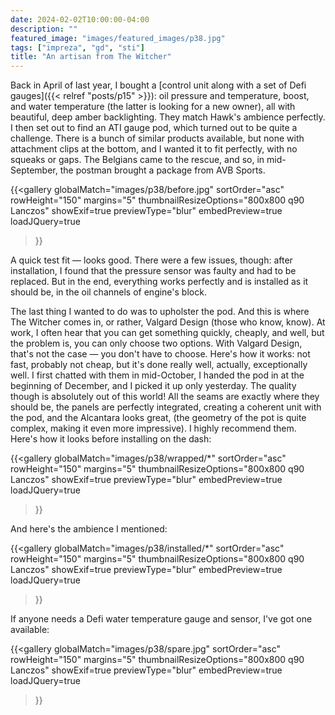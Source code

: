 ```yaml
---
date: 2024-02-02T10:00:00-04:00
description: ""
featured_image: "images/featured_images/p38.jpg"
tags: ["impreza", "gd", "sti"]
title: "An artisan from The Witcher"
---
```


Back in April of last year, I bought a [control unit along with a set of Defi
gauges]({{< relref "posts/p15" >}}): oil pressure and temperature, boost, and
water temperature (the latter is looking for a new owner), all with beautiful,
deep amber backlighting. They match Hawk's ambience perfectly. I then set out
to find an ATI gauge pod, which turned out to be quite a challenge. There is a
bunch of similar products available, but none with attachment clips at the
bottom, and I wanted it to fit perfectly, with no squeaks or gaps. The Belgians
came to the rescue, and so, in mid-September, the postman brought a package
from AVB Sports.

{{<gallery
    globalMatch="images/p38/before.jpg"
    sortOrder="asc"
    rowHeight="150"
    margins="5"
    thumbnailResizeOptions="800x800 q90 Lanczos"
    showExif=true
    previewType="blur"
    embedPreview=true
    loadJQuery=true
>}}

A quick test fit — looks good. There were a few issues, though: after
installation, I found that the pressure sensor was faulty and had to be
replaced. But in the end, everything works perfectly and is installed as it
should be, in the oil channels of engine's block.

The last thing I wanted to do was to upholster the pod. And this is where The
Witcher comes in, or rather, Valgard Design (those who know, know). At work, I
often hear that you can get something quickly, cheaply, and well, but the
problem is, you can only choose two options. With Valgard Design, that's not
the case — you don't have to choose. Here's how it works: not fast, probably
not cheap, but it's done really well, actually, exceptionally well. I first
chatted with them in mid-October, I handed the pod in at the beginning of
December, and I picked it up only yesterday. The quality though is absolutely
out of this world! All the seams are exactly where they should be, the panels
are perfectly integrated, creating a coherent unit with the pod, and the
Alcantara looks great, (the geometry of the pot is quite complex, making it
even more impressive). I highly recommend them. Here's how it looks before
installing on the dash:

{{<gallery
    globalMatch="images/p38/wrapped/*"
    sortOrder="asc"
    rowHeight="150"
    margins="5"
    thumbnailResizeOptions="800x800 q90 Lanczos"
    showExif=true
    previewType="blur"
    embedPreview=true
    loadJQuery=true
>}}

And here's the ambience I mentioned:

{{<gallery
    globalMatch="images/p38/installed/*"
    sortOrder="asc"
    rowHeight="150"
    margins="5"
    thumbnailResizeOptions="800x800 q90 Lanczos"
    showExif=true
    previewType="blur"
    embedPreview=true
    loadJQuery=true
>}}

If anyone needs a Defi water temperature gauge and sensor, I've got one
available:

{{<gallery
    globalMatch="images/p38/spare.jpg"
    sortOrder="asc"
    rowHeight="150"
    margins="5"
    thumbnailResizeOptions="800x800 q90 Lanczos"
    showExif=true
    previewType="blur"
    embedPreview=true
    loadJQuery=true
>}}

